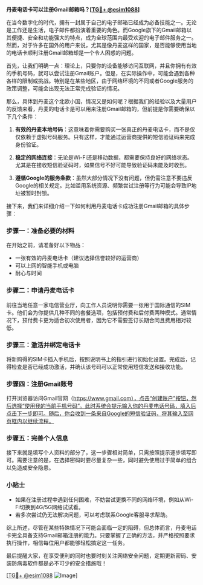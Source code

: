 **丹麦电话卡可以注册Gmail邮箱吗？[[TG💪+ @esim1088](https://t.me/s/esim1088)]**

在当今数字化的时代，拥有一封属于自己的电子邮箱已经成为必备技能之一。无论是工作还是生活，电子邮件都扮演着重要的角色。而Google旗下的Gmail邮箱以其便捷、安全和功能强大的特点，成为全球范围内最受欢迎的电子邮件服务之一。然而，对于许多在国外的用户来说，尤其是像丹麦这样的国家，是否能够使用当地的电话卡顺利注册Gmail邮箱却是一个令人困惑的问题。

首先，让我们明确一点：理论上，只要你的设备能够访问互联网，并且你拥有有效的手机号码，就可以尝试注册Gmail账户。但是，在实际操作中，可能会遇到各种各样的限制或挑战。特别是在某些地区，由于网络环境的不同或者Google服务的政策调整，可能会出现无法正常完成验证的情况。

那么，具体到丹麦这个北欧小国，情况又是如何呢？根据我们的经验以及大量用户的反馈来看，丹麦的电话卡是可以用来注册Gmail邮箱的，但前提是你需要确保以下几个条件：

1. **有效的丹麦本地号码**：这意味着你需要购买一张真正的丹麦电话卡，而不是仅仅依赖于虚拟号码服务。只有这样，才能通过运营商提供的短信验证码来完成身份验证。
   
2. **稳定的网络连接**：无论是Wi-Fi还是移动数据，都需要保持良好的网络状态。尤其是在接收短信验证码时，如果信号不好可能导致验证码未能及时收到。

3. **遵循Google的服务条款**：虽然大部分情况下没有问题，但仍需注意不要违反Google的相关规定。比如滥用系统资源、频繁尝试注册等行为可能会导致IP地址被暂时封锁。

接下来，我们来详细介绍一下如何利用丹麦电话卡成功注册Gmail邮箱的具体步骤：

### 步骤一：准备必要的材料
在开始之前，请准备好以下物品：
- 一张有效的丹麦电话卡（建议选择信誉较好的运营商）
- 可以上网的智能手机或电脑
- 耐心与时间

### 步骤二：申请丹麦电话卡
前往当地任意一家电信营业厅，向工作人员说明你需要一张用于国际通信的SIM卡。他们会为你提供几种不同的套餐选项，包括预付费和后付费两种模式。通常情况下，预付费卡更为适合初次使用者，因为它不需要签订长期合同且费用相对较低。

### 步骤三：激活并绑定电话卡
将新购得的SIM卡插入手机后，按照说明书上的指引进行初始化设置。完成后，记得检查是否已经成功激活，并确认该号码可以正常使用短信发送和接收功能。

### 步骤四：注册Gmail账号
打开浏览器访问Gmail官网（https://www.gmail.com），点击“创建账户”按钮，然后选择“使用我的当前手机号码”。此时系统会提示输入你的丹麦电话号码，填入后点击下一步即可。随后，你会收到一条来自Google的短信验证码，将其输入至网页框内以继续流程。

### 步骤五：完善个人信息
接下来就是填写个人资料的部分了，这一步骤相对简单，只需按照提示逐步填写即可。需要注意的是，在选择密码时要尽量复杂一些，同时避免使用过于简单的组合以免造成安全隐患。

### 小贴士
- 如果在注册过程中遇到任何困难，不妨尝试更换不同的网络环境，例如从Wi-Fi切换到4G/5G网络试试看。
- 若多次尝试仍无法解决问题，可以考虑联系Google客服寻求帮助。

综上所述，尽管在某些特殊情况下可能会面临一定的阻碍，但总体而言，丹麦电话卡完全具备支持Gmail邮箱注册的能力。只要掌握了正确的方法，并严格按照要求执行操作，相信每位用户都能够轻松搞定这一任务。

最后提醒大家，在享受便利的同时也要时刻关注网络安全问题，定期更新密码、安装防病毒软件都是必不可少的安全措施哦！

[[TG💪+ @esim1088](https://t.me/s/esim1088) ![Image](https://i.postimg.cc/4NQfJmqS/Snipaste-2025-05-13-00-14-12.png)]